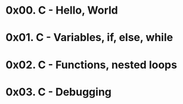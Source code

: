 # 0x00. C - Hello, World
# 0x01. C - Variables, if, else, while
# 0x02. C - Functions, nested loops
# 0x03. C - Debugging
